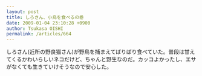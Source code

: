 ```yaml
---
layout: post
title: しろさん、小鳥を食べるの巻
date: 2009-01-04 23:10:28 +0900
author: Tsukasa OISHI
permalink: /articles/664
---
```


しろさん(近所の野良猫さん)が野鳥を捕まえてばりばり食べていた。普段は甘えてくるかわいらしいネコだけど、ちゃんと野生なのだ。カッコよかったし、エサがなくても生きていけそうなので安心した。

